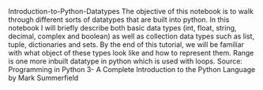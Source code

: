 Introduction-to-Python-Datatypes
The objective of this notebook is to walk through different sorts of datatypes that are built into python. In this notebook I will briefly describe both basic data types (int, float, string, decimal, complex and boolean) as well as collection data types such as list, tuple, dictionaries and sets. By the end of this tutorial, we will be familiar with what object of these types look like and how to represent them. Range is one more inbuilt datatype in python which is used with loops. 
Source: Programming in Python 3- A Complete Introduction to the Python Language by Mark Summerfield
